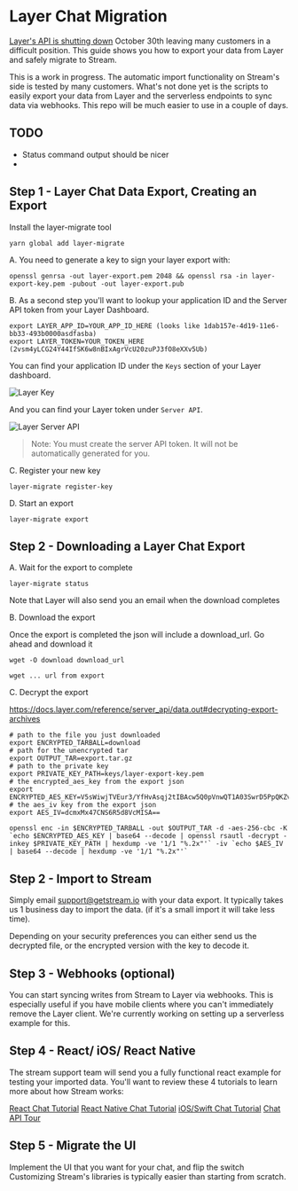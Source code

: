 # Layer Chat Migration

[Layer's API is shutting down](https://getstream.io/blog/layer-shutting-down-all-chat-operations/) October 30th leaving many customers in a difficult position. This guide shows you how to export your data from Layer and safely migrate to Stream.

This is a work in progress. The automatic import functionality on Stream's side is tested by many customers.
What's not done yet is the scripts to easily export your data from Layer and the serverless endpoints to sync data via webhooks.
This repo will be much easier to use in a couple of days.

## TODO

- Status command output should be nicer
-

## Step 1 - Layer Chat Data Export, Creating an Export

Install the layer-migrate tool

```
yarn global add layer-migrate
```

A. You need to generate a key to sign your layer export with:

```
openssl genrsa -out layer-export.pem 2048 && openssl rsa -in layer-export-key.pem -pubout -out layer-export.pub
```

B. As a second step you'll want to lookup your application ID and the Server API token from your Layer Dashboard.

```
export LAYER_APP_ID=YOUR_APP_ID_HERE (looks like 1dab157e-4d19-11e6-bb33-493b0000asdfasba)
export LAYER_TOKEN=YOUR_TOKEN_HERE (2vsm4yLCG24Y44IfSK6w8nBIxAgrVcU20zuPJ3fO8eXXv5Ub)
```

You can find your application ID under the `Keys` section of your Layer dashboard.

![Layer Key](https://i.imgur.com/5wQQvdX.png)

And you can find your Layer token under `Server API`.

![Layer Server API](https://i.imgur.com/lNPcV9T.png)

> Note: You must create the server API token. It will not be automatically generated for you.

C. Register your new key

```
layer-migrate register-key
```

D. Start an export

```
layer-migrate export
```

## Step 2 - Downloading a Layer Chat Export

A. Wait for the export to complete

```
layer-migrate status
```

Note that Layer will also send you an email when the download completes

B. Download the export

Once the export is completed the json will include a download_url.
Go ahead and download it

```
wget -O download download_url
```

```
wget ... url from export
```

C. Decrypt the export

https://docs.layer.com/reference/server_api/data.out#decrypting-export-archives

```
# path to the file you just downloaded
export ENCRYPTED_TARBALL=download
# path for the unencrypted tar
export OUTPUT_TAR=export.tar.gz
# path to the private key
export PRIVATE_KEY_PATH=keys/layer-export-key.pem
# the encrypted_aes_key from the export json
export ENCRYPTED_AES_KEY=V5sWiwjTVEur3/YfHvAsqj2tIBAcw5Q0pVnwQT1A03SwrD5PpQKZv9IlN1wFncVmuk+UWM2ZEJXbDUJRrHZktFvG9TTDL4M39HoFDqQNUD2g6Sof6JMmTAmoohHrVBiKDMxHXftuN+K/xnk0XR6xytPGd44R9NLuOVnOSgYldqQzCGHXIutUSfrbji+SWL3bPOJ72PMWolxoB8kVnFzwaiKn8spMzetw5yOsilwcijQy8PqUsDMz6ExKYvTB7N1tKmUccfSQoLG4jRqTlrgVGWpwp/a/kRDN5gsbGasZqi3zRP0tzcSOpAPH2mjfAc6gbrCLkaWPdtzVw3LWDo6HOQ==
# the aes_iv key from the export json
export AES_IV=dcmxMx47CNS6R5d8VcMISA==

openssl enc -in $ENCRYPTED_TARBALL -out $OUTPUT_TAR -d -aes-256-cbc -K `echo $ENCRYPTED_AES_KEY | base64 --decode | openssl rsautl -decrypt -inkey $PRIVATE_KEY_PATH | hexdump -ve '1/1 "%.2x"'` -iv `echo $AES_IV | base64 --decode | hexdump -ve '1/1 "%.2x"'`
```

## Step 2 - Import to Stream

Simply email support@getstream.io with your data export.
It typically takes us 1 business day to import the data.
(if it's a small import it will take less time).

Depending on your security preferences you can either send us the decrypted file, or the encrypted version with the key to decode it.

## Step 3 - Webhooks (optional)

You can start syncing writes from Stream to Layer via webhooks.
This is especially useful if you have mobile clients where you can't immediately remove the Layer client.
We're currently working on setting up a serverless example for this.

## Step 4 - React/ iOS/ React Native

The stream support team will send you a fully functional react example for testing your imported data.
You'll want to review these 4 tutorials to learn more about how Stream works:

[React Chat Tutorial](https://getstream.io/chat/react-chat/tutorial/)
[React Native Chat Tutorial](https://getstream.io/chat/react-native-chat/tutorial/)
[iOS/Swift Chat Tutorial](https://getstream.io/tutorials/ios-chat/)
[Chat API Tour](https://getstream.io/chat/get_started/)

## Step 5 - Migrate the UI

Implement the UI that you want for your chat, and flip the switch
Customizing Stream's libraries is typically easier than starting from scratch.

